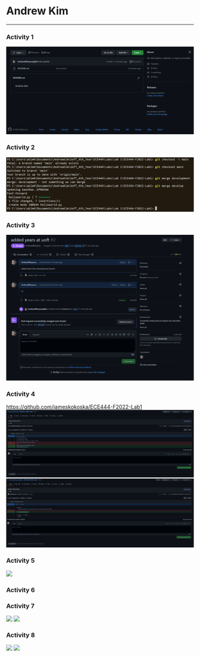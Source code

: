 # Andrew Kim
------

### Activity 1
![](images/act1snap.PNG)

### Activity 2
![](images/act2snap.PNG)

### Activity 3
![](images/act3snap.PNG)

### Activity 4
https://github.com/jameskokoska/ECE444-F2022-Lab1
![](images/act4snap_james.PNG)
![](images/act4snap_me.PNG)

### Activity 5
![](images/act)

### Activity 6


### Activity 7
![](images/act)
![](images/act)

### Activity 8
![](images/act)
![](images/act)
